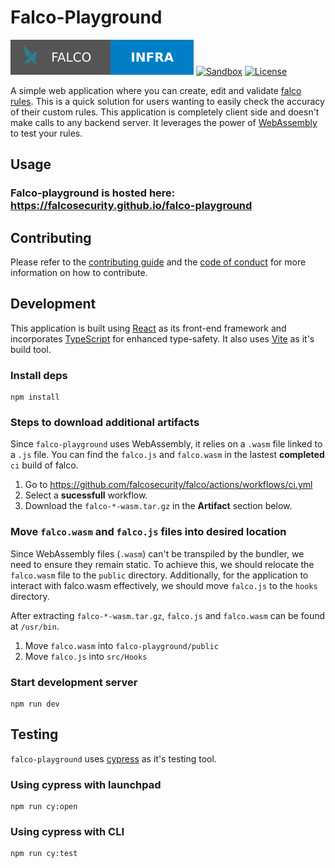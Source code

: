 # Falco-Playground

[![Falco Infra Repository](https://github.com/falcosecurity/evolution/blob/main/repos/badges/falco-infra-blue.svg)](https://github.com/falcosecurity/evolution/blob/main/REPOSITORIES.md#infra-scope) [![Sandbox](https://img.shields.io/badge/status-sandbox-red?style=for-the-badge)](https://github.com/falcosecurity/evolution/blob/main/REPOSITORIES.md#sandbox) [![License](https://img.shields.io/github/license/falcosecurity/testing?style=for-the-badge)](./LICENSE)

A simple web application where you can create, edit and validate [falco rules](https://github.com/falcosecurity/rules). This is a quick solution for users wanting to easily check the accuracy of their custom rules. This application is completely client side and doesn't make calls to any backend server. It leverages the power of [WebAssembly](https://webassembly.org/) to test your rules.

## Usage

### Falco-playground is hosted here: https://falcosecurity.github.io/falco-playground

## Contributing

Please refer to the [contributing guide](https://github.com/falcosecurity/.github/blob/main/CONTRIBUTING.md) and the [code of conduct](https://github.com/falcosecurity/evolution/CODE_OF_CONDUCT.md) for more information on how to contribute.

## Development

This application is built using [React](https://react.dev/) as its front-end framework and incorporates [TypeScript](https://www.typescriptlang.org/) for enhanced type-safety. It also uses [Vite](https://vitejs.dev/) as it's build tool.

### Install deps

```
npm install
```

### Steps to download additional artifacts

Since `falco-playground` uses WebAssembly, it relies on a `.wasm` file linked to a `.js` file. You can find the `falco.js` and `falco.wasm` in the lastest **completed** `ci` build of falco.

1. Go to https://github.com/falcosecurity/falco/actions/workflows/ci.yml
2. Select a **sucessfull** workflow.
3. Download the `falco-*-wasm.tar.gz` in the **Artifact** section below.

### Move `falco.wasm` and `falco.js` files into desired location

Since WebAssembly files (`.wasm`) can't be transpiled by the bundler, we need to ensure they remain static. To achieve this, we should relocate the `falco.wasm` file to the `public` directory. Additionally, for the application to interact with falco.wasm effectively, we should move `falco.js` to the `hooks` directory.

After extracting `falco-*-wasm.tar.gz`, `falco.js` and `falco.wasm` can be found at `/usr/bin`.

1. Move `falco.wasm` into `falco-playground/public`
2. Move `falco.js` into `src/Hooks`

### Start development server

```
npm run dev
```

## Testing

`falco-playground` uses [cypress](https://www.cypress.io/) as it's testing tool.

### Using cypress with launchpad

```
npm run cy:open
```

### Using cypress with CLI

```
npm run cy:test
```
